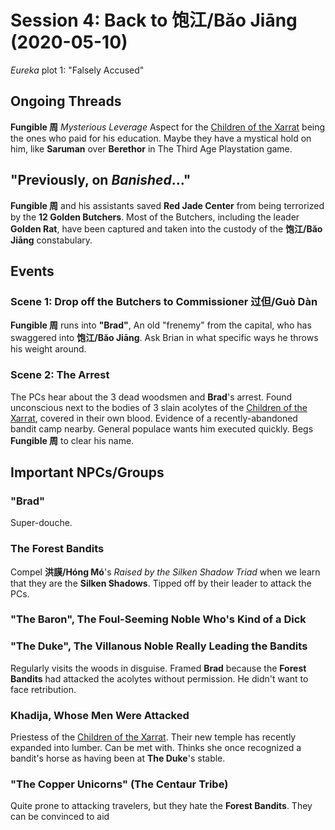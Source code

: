 # Session 4: Back to 饱江/Băo Jiāng (2020-05-10)

_Eureka_ plot 1: "Falsely Accused"

## Ongoing Threads
**Fungible 周** _Mysterious Leverage_ Aspect for the [Children of the
Xarrat](../cthulhu_missionaries.md) being the ones who paid for his education.
Maybe they have a mystical hold on him, like **Saruman** over **Berethor**
in The Third Age Playstation game.

## "Previously, on _Banished_..."
**Fungible 周** and his assistants saved **Red Jade Center** from being terrorized by the
**12 Golden Butchers**. Most of the Butchers, including the leader **Golden Rat**, have been
captured and taken into the custody of the **饱江/Băo Jiāng** constabulary.

## Events

### Scene 1: Drop off the Butchers to Commissioner 过但/Guò Dàn
**Fungible 周** runs into **"Brad"**, An old "frenemy" from the capital, who has swaggered
into **饱江/Băo Jiāng**. Ask Brian in what specific ways he throws his weight around.

### Scene 2: The Arrest
The PCs hear about the 3 dead woodsmen and **Brad**'s arrest.
Found unconscious next to the bodies of 3 slain acolytes of the
[Children of the Xarrat](../cthulhu_missionaries.md), covered in their own blood.
Evidence of a recently-abandoned bandit camp nearby.
General populace wants him executed quickly.
Begs **Fungible 周** to clear his name.

## Important NPCs/Groups

### "Brad"
Super-douche.

### The Forest Bandits
Compel **洪謨/Hóng Mó**'s _Raised by the Silken Shadow Triad_ when we learn that they
are the **Silken Shadows**. Tipped off by their leader to attack the PCs.

### "The Baron", The Foul-Seeming Noble Who's Kind of a Dick

### "The Duke", The Villanous Noble Really Leading the Bandits
Regularly visits the woods in disguise. Framed **Brad** because the **Forest Bandits**
had attacked the acolytes without permission. He didn't want to face retribution.

### Khadija, Whose Men Were Attacked
Priestess of the [Children of the Xarrat](../cthulhu_missionaries.md). Their new temple
has recently expanded into lumber. Can be met with. Thinks she once recognized a bandit's
horse as having been at **The Duke**'s stable.

### "The Copper Unicorns" (The Centaur Tribe)
Quite prone to attacking travelers, but they hate the **Forest Bandits**.
They can be convinced to aid
